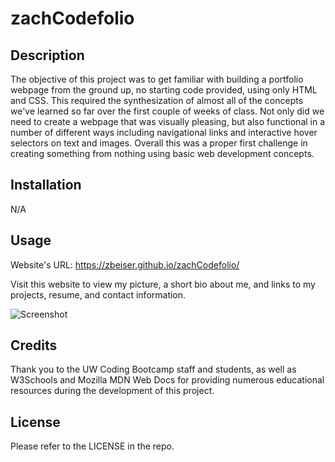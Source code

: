 # zachCodefolio

## Description
The objective of this project was to get familiar with building a portfolio webpage from the ground up, no starting code provided, using only HTML and CSS. This required the synthesization of almost all of the concepts we've learned so far over the first couple of weeks of class. Not only did we need to create a webpage that was visually pleasing, but also functional in a number of different ways including navigational links and interactive hover selectors on text and images. Overall this was a proper first challenge in creating something from nothing using basic web development concepts.

## Installation
N/A

## Usage
Website's URL: https://zbeiser.github.io/zachCodefolio/

Visit this website to view my picture, a short bio about me, and links to my projects, resume, and contact information.

![Screenshot](https://github.com/zbeiser/Bootcamp-Challenge-1/blob/main/assets/images/zachCodefolio-screenshot.png?raw=true)

## Credits
Thank you to the UW Coding Bootcamp staff and students, as well as W3Schools and Mozilla MDN Web Docs for providing numerous educational resources during the development of this project.

## License
Please refer to the LICENSE in the repo.

